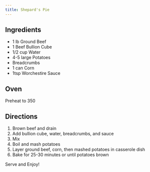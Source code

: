 ```yaml
---
title: Shepard's Pie
---
```

## Ingredients
* 1 lb Ground Beef
* 1 Beef Bullion Cube
* 1/2 cup Water
* 4-5 large Potatoes
* Breadcrumbs
* 1 can Corn
* 1tsp Worchestire Sauce

## Oven
Preheat to 350

## Directions
1. Brown beef and drain
2. Add bullion cube, water, breadcrumbs, and sauce
3. Mix
4. Boil and mash potatoes
5. Layer ground beef, corn, then mashed potatoes in casserole dish
6. Bake for 25-30 minutes or until potatoes brown

Serve and Enjoy!
